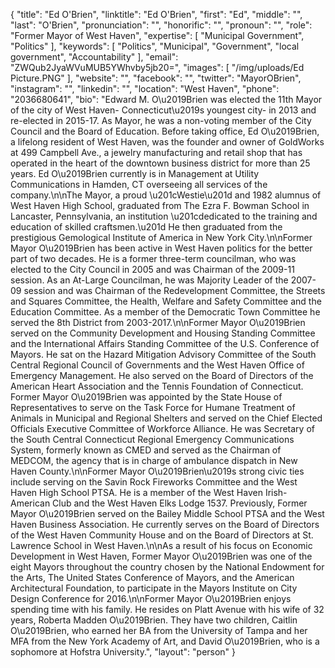 {
  "title": "Ed O'Brien",
  "linktitle": "Ed O'Brien",
  "first": "Ed",
  "middle": "",
  "last": "O'Brien",
  "pronunciation": "",
  "honorific": "",
  "pronoun": "",
  "role": "Former Mayor of West Haven",
  "expertise": [
    "Municipal Government",
    "Politics"
  ],
  "keywords": [
    "Politics",
    "Municipal",
    "Government",
    "local government",
    "Accountability"
  ],
  "email": "ZWQub2JyaWVuMUB5YWhvby5jb20=",
  "images": [
    "/img/uploads/Ed Picture.PNG"
  ],
  "website": "",
  "facebook": "",
  "twitter": "MayorOBrien",
  "instagram": "",
  "linkedin": "",
  "location": "West Haven",
  "phone": "2036680641",
  "bio": "Edward M. O\u2019Brien was elected the 11th Mayor of the city of West Haven- Connecticut\u2019s youngest city- in 2013 and re-elected in 2015-17. As Mayor, he was a non-voting member of the City Council and the Board of Education. Before taking office, Ed O\u2019Brien, a lifelong resident of West Haven, was the founder and owner of GoldWorks at 499 Campbell Ave., a jewelry manufacturing and retail shop that has operated in the heart of the downtown business district for more than 25 years. Ed O\u2019Brien currently is in Management at Utility Communications in Hamden, CT overseeing all services of the company.\n\nThe Mayor, a proud \u201cWestie\u201d and 1982 alumnus of West Haven High School, graduated from The Ezra F. Bowman School in Lancaster, Pennsylvania, an institution \u201cdedicated to the training and education of skilled craftsmen.\u201d He then graduated from the prestigious Gemological Institute of America in New York City.\n\nFormer Mayor O\u2019Brien has been active in West Haven politics for the better part of two decades. He is a former three-term councilman, who was elected to the City Council in 2005 and was Chairman of the 2009-11 session. As an At-Large Councilman, he was Majority Leader of the 2007-09 session and was Chairman of the Redevelopment Committee, the Streets and Squares Committee, the Health, Welfare and Safety Committee and the Education Committee. As a member of the Democratic Town Committee he served the 8th District from 2003-2017.\n\nFormer Mayor O\u2019Brien served on the Community Development and Housing Standing Committee and the International Affairs Standing Committee of the U.S. Conference of Mayors. He sat on the Hazard Mitigation Advisory Committee of the South Central Regional Council of Governments and the West Haven Office of Emergency Management. He also served on the Board of Directors of the American Heart Association and the Tennis Foundation of Connecticut. Former Mayor O\u2019Brien was appointed by the State House of Representatives to serve on the Task Force for Humane Treatment of Animals in Municipal and Regional Shelters and served on the Chief Elected Officials Executive Committee of Workforce Alliance. He was Secretary of the South Central Connecticut Regional Emergency Communications System, formerly known as CMED and served as the Chairman of MEDCOM, the agency that is in charge of ambulance dispatch in New Haven County.\n\nFormer Mayor O\u2019Brien\u2019s strong civic ties include serving on the Savin Rock Fireworks Committee and the West Haven High School PTSA. He is a member of the West Haven Irish-American Club and the West Haven Elks Lodge 1537. Previously, Former Mayor O\u2019Brien served on the Bailey Middle School PTSA and the West Haven Business Association. He currently serves on the Board of Directors of the West Haven Community House and on the Board of Directors at St. Lawrence School in West Haven.\n\nAs a result of his focus on Economic Development in West Haven, Former Mayor O\u2019Brien was one of the eight Mayors throughout the country chosen by the National Endowment for the Arts, The United States Conference of Mayors, and the American Architectural Foundation, to participate in the Mayors Institute on City Design Conference for 2016.\n\nFormer Mayor O\u2019Brien enjoys spending time with his family. He resides on Platt Avenue with his wife of 32 years, Roberta Madden O\u2019Brien. They have two children, Caitlin O\u2019Brien, who earned her BA from the University of Tampa and her MFA from the New York Academy of Art, and David O\u2019Brien, who is a sophomore at Hofstra University.",
  "layout": "person"
}
